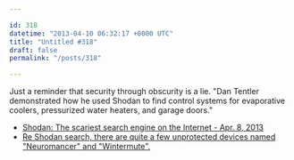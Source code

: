 ```yaml
---

id: 318
datetime: "2013-04-10 06:32:17 +0000 UTC"
title: "Untitled #318"
draft: false
permalink: "/posts/318"

---
```


Just a reminder that security through obscurity is a lie. "Dan Tentler demonstrated how he used Shodan to find control systems for evaporative coolers, pressurized water heaters, and garage doors." 

 
 * [Shodan: The scariest search engine on the Internet - Apr. 8, 2013](http://money.cnn.com/2013/04/08/technology/security/shodan/)
 * [Re Shodan search, there are quite a few unprotected devices named "Neuromancer" and "Wintermute".](https://twitter.com/GreatDismal/status/321582491163049984)


